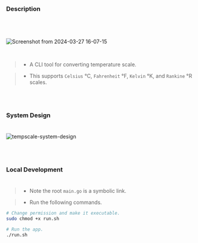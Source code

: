 ### Description
#

<br />

![Screenshot from 2024-03-27 16-07-15](https://github.com/kentlouisetonino/tempscale/assets/69438999/e5624348-4da6-41e9-b9d8-aa5f42cfd73c)

<br />

> - A CLI tool for converting temperature scale.

> - This supports `Celsius` °C, `Fahrenheit` °F, `Kelvin` °K, and `Rankine` °R scales.

<br />
<br />



### System Design
#

![tempscale-system-design](https://github.com/kentlouisetonino/tempscale/assets/69438999/07170a87-049d-4719-b2eb-d2cd65e6d70b)

<br />
<br />



### Local Development
#

> - Note the root `main.go` is a symbolic link.

> - Run the following commands.

```bash
# Change permission and make it executable.
sudo chmod +x run.sh

# Run the app.
./run.sh
```
